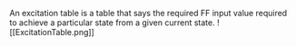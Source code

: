 An excitation table is a table that says the required FF input value required to achieve a particular state from a given current state.
![[ExcitationTable.png]]